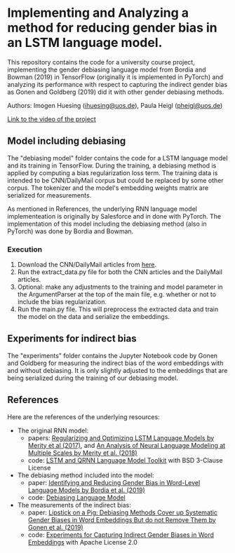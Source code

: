 # Implementing and Analyzing a method for reducing gender bias in an LSTM language model.

This repository contains the code for a university course project, implementing the gender debiasing language model from Bordia and Bowman (2019) in TensorFlow (originally it is implemented in PyTorch) and analyzing its performance with respect to capturing the indirect gender bias as Gonen and Goldberg (2019) did it with other gender debiasing methods. 

Authors: Imogen Huesing (ihuesing@uos.de), Paula Heigl (pheigl@uos.de)

[Link to the video of the project](https://youtu.be/0vZJXA0rGx4)

## Model including debiasing

The "debiasing model" folder contains the code for a LSTM language model and its training in TensorFlow. During the training, a debiasing method is applied by computing a bias regularization loss term. The training data is intended to be CNN/DailyMail corpus but could be replaced by some other corpus. The tokenizer and the model's embedding weights matrix are serialized for measurements.

As mentioned in References, the underlying RNN language model implementeation is originally by Salesforce and in done with PyTorch. The implementation of this model including the debiasing method (also in PyTorch) was done by Bordia and Bowman. 

### Execution

1. Download the CNN/DailyMail articles from [here](https://cs.nyu.edu/~kcho/DMQA/).
2. Run the extract_data.py file for both the CNN articles and the DailyMail articles.
3. Optional: make any adjustments to the training and model parameter in the ArgumentParser at the top of the main file, e.g. whether or not to include the bias regularization.
4. Run the main.py file. This will preprocess the extracted data and train the model on the data and serialize the embeddings.

## Experiments for indirect bias

The "experiments" folder contains the Jupyter Notebook code by Gonen and Goldberg for measuring the indirect bias of the word embeddings with and without debiasing. It is only slightly adjusted to the embeddings that are being serialized during the training of our debiasing model. 


## References

Here are the references of the underlying resources:
- The original RNN model: 
  - papers: [Regularizing and Optimizing LSTM Language Models by Merity et al (2017)](https://arxiv.org/abs/1708.02182), and [An Analysis of Neural Language Modeling at Multiple Scales by Merity et al. (2018)](https://arxiv.org/abs/1803.08240)
  - code: [LSTM and QRNN Language Model Toolkit](https://github.com/salesforce/awd-lstm-lm) with BSD 3-Clause License
- The debiasing method included into the model: 
  - paper: [Identifying and Reducing Gender Bias in Word-Level Language Models by Bordia et al. (2019)](https://arxiv.org/abs/1904.03035)
  - code: [Debiasing Language Model](https://github.com/BordiaS/language-model-bias)
- The measurements of the indirect bias: 
  - paper: [Lipstick on a Pig: Debiasing Methods Cover up Systematic Gender Biases in Word Embeddings But do not Remove Them by Gonen et al. (2019)](https://arxiv.org/abs/1903.03862)
  - code: [Experiments for Capturing Indirect Gender Biases in Word Embeddings](https://github.com/gonenhila/gender_bias_lipstick) with Apache License 2.0


